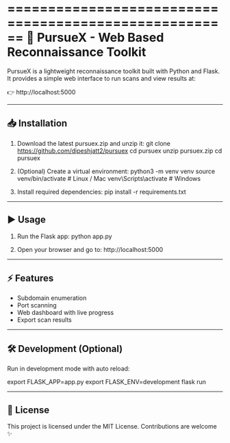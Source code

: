 ======================================================
 🚀 PursueX - Web Based Reconnaissance Toolkit
======================================================

PursueX is a lightweight reconnaissance toolkit built with
Python and Flask. It provides a simple web interface to
run scans and view results at:

   👉 http://localhost:5000

------------------------------------------------------
📥 Installation
------------------------------------------------------

1. Download the latest pursuex.zip and unzip it:
   git clone https://github.com/dipeshjatt2/pursuex
   cd pursuex 
   unzip pursuex.zip
   cd pursuex

2. (Optional) Create a virtual environment:
   python3 -m venv venv
   source venv/bin/activate      # Linux / Mac
   venv\Scripts\activate         # Windows

3. Install required dependencies:
   pip install -r requirements.txt

------------------------------------------------------
▶️ Usage
------------------------------------------------------

1. Run the Flask app:
   python app.py

2. Open your browser and go to:
   http://localhost:5000

------------------------------------------------------
⚡ Features
------------------------------------------------------

- Subdomain enumeration
- Port scanning
- Web dashboard with live progress
- Export scan results

------------------------------------------------------
🛠 Development (Optional)
------------------------------------------------------

Run in development mode with auto reload:

   export FLASK_APP=app.py
   export FLASK_ENV=development
   flask run

------------------------------------------------------
📜 License
------------------------------------------------------

This project is licensed under the MIT License.
Contributions are welcome ✨
